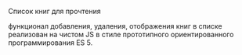 Список книг для прочтения

функционал добавления, удаления, отображения книг в списке реализован на чистом JS в стиле прототипного ориентированного программирования ES 5.

